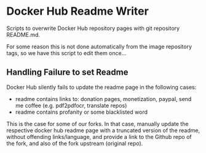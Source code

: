 # Docker Hub Readme Writer

Scripts to overwrite Docker Hub repository pages with git repository README.md.

For some reason this is not done automatically from the image repository tags, so we have this script to edit them once...

## Handling Failure to set Readme

Docker Hub silently fails to update the readme page in the following cases:
- readme contains links to: donation pages, monetization, paypal, send me coffee (e.g. pdf2pdfocr, translate repos)
- readme contains profanity or some blacklisted word

This is the case for some of our forks. In that case, manually update the
respective docker hub readme page with a truncated version of the readme,
without offending links/language, and provide a link to the Github repo of the
fork, and also of the fork upstream (original repo).
